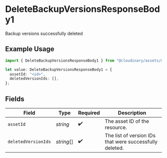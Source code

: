 # DeleteBackupVersionsResponseBody1

Backup versions successfully deleted

## Example Usage

```typescript
import { DeleteBackupVersionsResponseBody1 } from "@cloudinary/assets/models/operations";

let value: DeleteBackupVersionsResponseBody1 = {
  assetId: "<id>",
  deletedVersionIds: [],
};
```

## Fields

| Field                                                   | Type                                                    | Required                                                | Description                                             |
| ------------------------------------------------------- | ------------------------------------------------------- | ------------------------------------------------------- | ------------------------------------------------------- |
| `assetId`                                               | *string*                                                | :heavy_check_mark:                                      | The asset ID of the resource.                           |
| `deletedVersionIds`                                     | *string*[]                                              | :heavy_check_mark:                                      | The list of version IDs that were successfully deleted. |